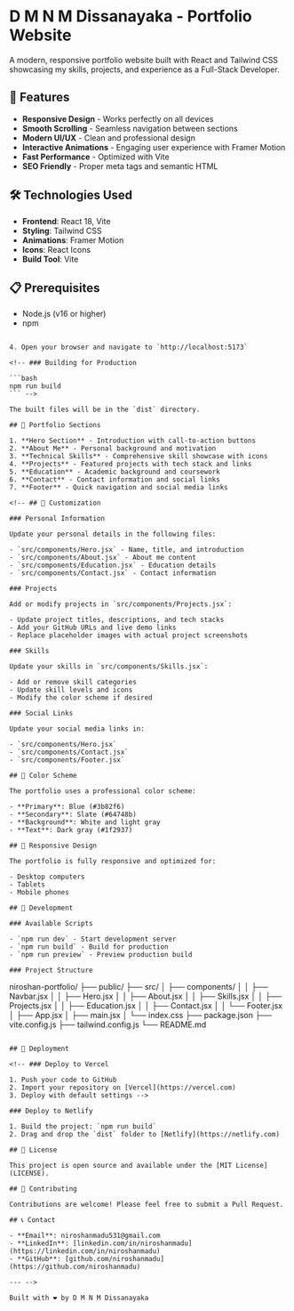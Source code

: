 # D M N M Dissanayaka - Portfolio Website

A modern, responsive portfolio website built with React and Tailwind CSS showcasing my skills, projects, and experience as a Full-Stack Developer.

## 🚀 Features

- **Responsive Design** - Works perfectly on all devices
- **Smooth Scrolling** - Seamless navigation between sections
- **Modern UI/UX** - Clean and professional design
- **Interactive Animations** - Engaging user experience with Framer Motion
- **Fast Performance** - Optimized with Vite
- **SEO Friendly** - Proper meta tags and semantic HTML

## 🛠️ Technologies Used

- **Frontend**: React 18, Vite
- **Styling**: Tailwind CSS
- **Animations**: Framer Motion
- **Icons**: React Icons
- **Build Tool**: Vite

## 📋 Prerequisites

- Node.js (v16 or higher)
- npm

<!-- ## 🚀 Getting Started

### Installation

1. Clone the repository:

```bash
git clone [your-repo-url]
cd niroshan-portfolio
```

2. Install dependencies:

```bash
npm install
```

3. Start the development server:

```bash
npm run dev -->

````

4. Open your browser and navigate to `http://localhost:5173`

<!-- ### Building for Production

```bash
npm run build
``` -->

The built files will be in the `dist` directory.

## 🎯 Portfolio Sections

1. **Hero Section** - Introduction with call-to-action buttons
2. **About Me** - Personal background and motivation
3. **Technical Skills** - Comprehensive skill showcase with icons
4. **Projects** - Featured projects with tech stack and links
5. **Education** - Academic background and coursework
6. **Contact** - Contact information and social links
7. **Footer** - Quick navigation and social media links

<!-- ## 🎨 Customization

### Personal Information

Update your personal details in the following files:

- `src/components/Hero.jsx` - Name, title, and introduction
- `src/components/About.jsx` - About me content
- `src/components/Education.jsx` - Education details
- `src/components/Contact.jsx` - Contact information

### Projects

Add or modify projects in `src/components/Projects.jsx`:

- Update project titles, descriptions, and tech stacks
- Add your GitHub URLs and live demo links
- Replace placeholder images with actual project screenshots

### Skills

Update your skills in `src/components/Skills.jsx`:

- Add or remove skill categories
- Update skill levels and icons
- Modify the color scheme if desired

### Social Links

Update your social media links in:

- `src/components/Hero.jsx`
- `src/components/Contact.jsx`
- `src/components/Footer.jsx`

## 🎨 Color Scheme

The portfolio uses a professional color scheme:

- **Primary**: Blue (#3b82f6)
- **Secondary**: Slate (#64748b)
- **Background**: White and light gray
- **Text**: Dark gray (#1f2937)

## 📱 Responsive Design

The portfolio is fully responsive and optimized for:

- Desktop computers
- Tablets
- Mobile phones

## 🔧 Development

### Available Scripts

- `npm run dev` - Start development server
- `npm run build` - Build for production
- `npm run preview` - Preview production build

### Project Structure

````

niroshan-portfolio/
├── public/
├── src/
│ ├── components/
│ │ ├── Navbar.jsx
│ │ ├── Hero.jsx
│ │ ├── About.jsx
│ │ ├── Skills.jsx
│ │ ├── Projects.jsx
│ │ ├── Education.jsx
│ │ ├── Contact.jsx
│ │ └── Footer.jsx
│ ├── App.jsx
│ ├── main.jsx
│ └── index.css
├── package.json
├── vite.config.js
├── tailwind.config.js
└── README.md

```

## 🚀 Deployment

<!-- ### Deploy to Vercel

1. Push your code to GitHub
2. Import your repository on [Vercel](https://vercel.com)
3. Deploy with default settings -->

### Deploy to Netlify

1. Build the project: `npm run build`
2. Drag and drop the `dist` folder to [Netlify](https://netlify.com)

## 📄 License

This project is open source and available under the [MIT License](LICENSE).

## 🤝 Contributing

Contributions are welcome! Please feel free to submit a Pull Request.

## 📞 Contact

- **Email**: niroshanmadu531@gmail.com
- **LinkedIn**: [linkedin.com/in/niroshanmadu](https://linkedin.com/in/niroshanmadu)
- **GitHub**: [github.com/niroshanmadu](https://github.com/niroshanmadu)

--- -->

Built with ❤️ by D M N M Dissanayaka
```
